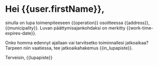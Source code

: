 # Hei {{user.firstName}},

sinulla on lupa toimenpiteeseen {{operation}} osoitteessa {{address}}, {{municipality}}. Luvan p&auml;&auml;ttymisajankohdaksi on merkitty {{work-time-expires-date}}.

Onko homma edennyt ajallaan vai tarvitsetko toiminnallesi jatkoaikaa? Tarpeen niin vaatiessa, tee jatkoaikahakemus {{in_lupapiste}}.

Terveisin,
{{lupapiste}}
